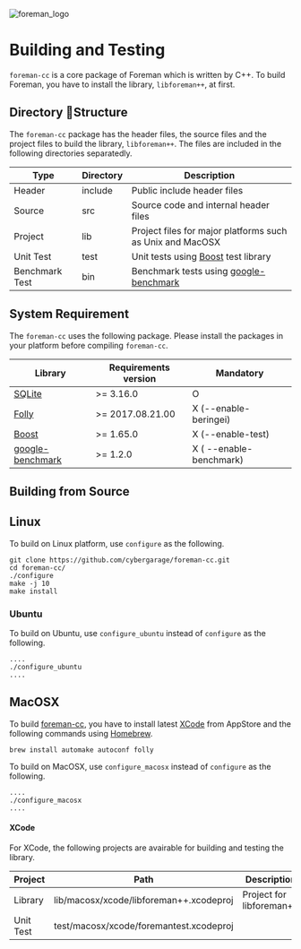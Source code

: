 ![foreman_logo](https://raw.github.com/cybergarage/foreman-doc/master/img/icon.png)

# Building and Testing

`foreman-cc` is a core package of Foreman which is written by C++. To build Foreman, you have to install the library, `libforeman++`, at first.

## Directory Structure

The `foreman-cc` package has the header files, the source files and the project files to build the library, `libforeman++`. The files are included in the following directories separatedly.

| Type | Directory  | Description |
|---|---|---|
| Header  | include  | Public include header files  |
| Source  | src  | Source code and internal header files  |
| Project  | lib  | Project files for major platforms such as Unix and MacOSX |
| Unit Test  | test  |  Unit tests using [Boost](http://www.boost.org) test library |
| Benchmark Test  | bin  |  Benchmark tests using [google-benchmark](https://github.com/google/benchmark) |

## System Requirement

The `foreman-cc` uses the following package. Please install the packages in your platform before compiling `foreman-cc`.

| Library | Requirements version | Mandatory |
|---|---|---|
| [SQLite](https://www.sqlite.org)  | >= 3.16.0  | O |
| [Folly](https://www.sqlite.org)  | >= 2017.08.21.00  | X (--enable-beringei) |
| [Boost](http://www.boost.org/)  | >= 1.65.0  | X (--enable-test) |
| [google-benchmark](https://github.com/google/benchmark)  | >= 1.2.0  | X ( --enable-benchmark) |


## Building from Source

## Linux

To build on Linux platform, use `configure` as the following.

```
git clone https://github.com/cybergarage/foreman-cc.git
cd foreman-cc/
./configure
make -j 10
make install
```

### Ubuntu

To build on Ubuntu, use `configure_ubuntu` instead of `configure` as the following.

```
....
./configure_ubuntu
....
```

## MacOSX

To build [foreman-cc](https://github.com/cybergarage/foreman-cc), you have to install latest [XCode](https://developer.apple.com/xcode/) from AppStore and the following commands using [Homebrew](https://brew.sh).

```
brew install automake autoconf folly
```

To build on MacOSX, use `configure_macosx` instead of `configure` as the following.

```
....
./configure_macosx
....
```

#### XCode

For XCode, the following projects are avairable for building and testing the library.

| Project | Path | Description |
|---|---|---|
| Library  | lib/macosx/xcode/libforeman++.xcodeproj  | Project for libforeman++ |
| Unit Test  |test/macosx/xcode/foremantest.xcodeproj  |  |
